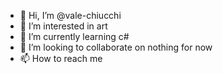 - 👋 Hi, I’m @vale-chiucchi
- 👀 I’m interested in art
- 🌱 I’m currently learning c#
- 💞️ I’m looking to collaborate on nothing for now
- 📫 How to reach me 

